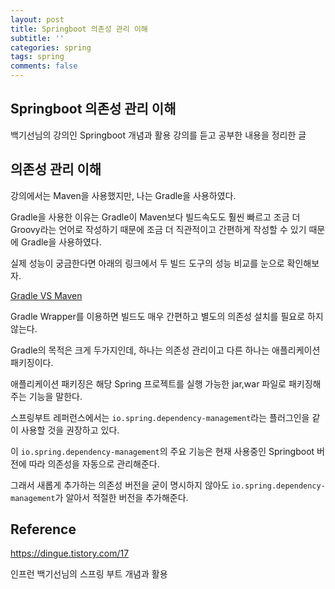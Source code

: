 ```yaml
---
layout: post
title: Springboot 의존성 관리 이해
subtitle: ''
categories: spring
tags: spring
comments: false
---
```


## Springboot 의존성 관리 이해

백기선님의 강의인 Springboot 개념과 활용 강의를 듣고 공부한 내용을 정리한 글

## 의존성 관리 이해

강의에서는 Maven을 사용했지만, 나는 Gradle을 사용하였다.

Gradle을 사용한 이유는 Gradle이 Maven보다 빌드속도도 훨씬 빠르고 조금 더 Groovy라는 언어로 작성하기 때문에 조금 더 직관적이고 간편하게 작성할 수 있기 때문에 Gradle을 사용하였다.

실제 성능이 궁금한다면 아래의 링크에서 두 빌드 도구의 성능 비교를 눈으로 확인해보자.

[Gradle VS Maven](https://www.holaxprogramming.com/2017/07/04/devops-gradle-is-faster-than-maven/)

Gradle Wrapper를 이용하면 빌드도 매우 간편하고 별도의 의존성 설치를 필요로 하지 않는다.

Gradle의 목적은 크게 두가지인데, 하나는 의존성 관리이고 다른 하나는 애플리케이션 패키징이다.

애플리케이션 패키징은 해당 Spring 프로젝트를 실행 가능한 jar,war 파일로 패키징해주는 기능을 말한다.

스프링부트 레퍼런스에서는 `io.spring.dependency-management`라는 플러그인을 같이 사용할 것을 권장하고 있다.

이 `io.spring.dependency-management`의 주요 기능은 현재 사용중인 Springboot 버전에 따라 의존성을 자동으로 관리해준다.

그래서 새롭게 추가하는 의존성 버전을 굳이 명시하지 않아도 `io.spring.dependency-management`가 알아서 적절한 버전을 추가해준다.

## Reference

https://dingue.tistory.com/17

인프런 백기선님의 스프링 부트 개념과 활용
